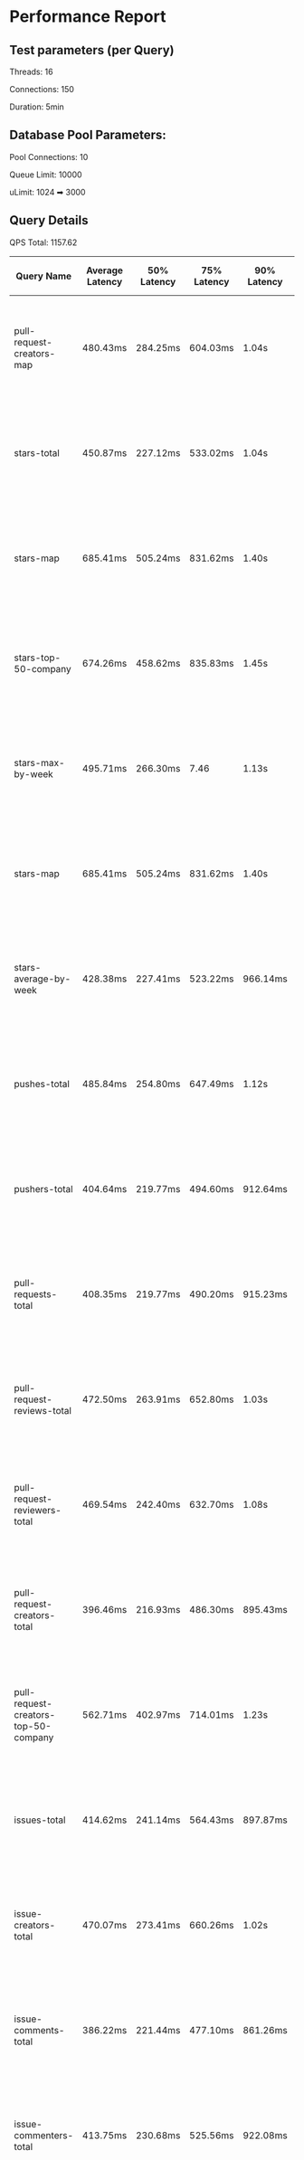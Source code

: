 # Performance Report

## Test parameters (per Query)

Threads: 16

Connections: 150

Duration: 5min

## Database Pool Parameters:

Pool Connections: 10

Queue Limit: 10000

uLimit: 1024 ➡ 3000

## Query Details

QPS Total: 1157.62


| Query Name                           | Average Latency | 50% Latency | 75% Latency | 90% Latency | 99% Latency | Request in Duration                   | Request/Sec | Socket Errors                                               | HTTP Errors |
|--------------------------------------|-----------------|-------------|-------------|-------------|-------------|---------------------------------------|-------------|-------------------------------------------------------------|-------------|
| pull-request-creators-map            | 480.43ms        | 284.25ms    | 604.03ms    | 1.04s       | 2.54s       | 12197 requests in 5.00m, 19.80MB read | 40.64       | Socket errors: connect 1021, read 1838, write 0, timeout 17 |             |
| stars-total                          | 450.87ms        | 227.12ms    | 533.02ms    | 1.04s       | 2.47s       | 15747 requests in 5.00m, 8.17MB read  | 52.47       | Socket errors: connect 1080, read 1302, write 0, timeout 16 |             |
| stars-map                            | 685.41ms        | 505.24ms    | 831.62ms    | 1.40s       | 3.23s       | 5256 requests in 5.00m, 28.26MB read  | 17.51       | Socket errors: connect 1149, read 1540, write 0, timeout 35 |             |
| stars-top-50-company                 | 674.26ms        | 458.62ms    | 835.83ms    | 1.45s       | 3.63s       | 8958 requests in 5.00m, 27.81MB read  | 29.85       | Socket errors: connect 1199, read 2161, write 0, timeout 68 |             |
| stars-max-by-week                    | 495.71ms        | 266.30ms    | 7.46        | 1.13s       | 2.38s       | 19291 requests in 5.00m, 11.77MB read | 64.28       | Socket errors: connect 1066, read 1763, write 0, timeout 14 |             |
| stars-map                            | 685.41ms        | 505.24ms    | 831.62ms    | 1.40s       | 3.23s       | 5256 requests in 5.00m, 28.26MB read  | 17.51       | Socket errors: connect 1149, read 1540, write 0, timeout 35 |             |
| stars-average-by-week                | 428.38ms        | 227.41ms    | 523.22ms    | 966.14ms    | 428.38ms    | 17070 requests in 5.00m, 10.54MB read | 56.88       | Socket errors: connect 928, read 1411, write 0, timeout 17  |             |
| pushes-total                         | 485.84ms        | 254.80ms    | 647.49ms    | 1.12s       | 2.42s       | 17685 requests in 5.00m, 8.76MB read  | 58.93       | Socket errors: connect 1015, read 1544, write 0, timeout 22 |             |
| pushers-total                        | 404.64ms        | 219.77ms    | 494.60ms    | 912.64ms    | 2.17s       | 18471 requests in 5.00m, 9.67MB read  | 61.55       | Socket errors: connect 968, read 1362, write 0, timeout 12  |             |
| pull-requests-total                  | 408.35ms        | 219.77ms    | 490.20ms    | 915.23ms    | 408.35ms    | 17294 requests in 5.00m, 9.12MB read  | 57.63       | Socket errors: connect 997, read 1346, write 0, timeout 21  |             |
| pull-request-reviews-total           | 472.50ms        | 263.91ms    | 652.80ms    | 1.03s       | 2.29s       | 15622 requests in 5.00m, 8.32MB read  | 52.06       | Socket errors: connect 1067, read 1330, write 0, timeout 13 |             |
| pull-request-reviewers-total         | 469.54ms        | 242.40ms    | 632.70ms    | 1.08s       | 2.27s       | 19229 requests in 5.00m, 10.45MB read | 64.08       | Socket errors: connect 1056, read 1670, write 0, timeout 21 |             |
| pull-request-creators-total          | 396.46ms        | 216.93ms    | 486.30ms    | 895.43ms    | 2.18s       | 16542 requests in 5.00m, 8.80MB read  | 55.12       | Socket errors: connect 951, read 1270, write 0, timeout 22  |             |
| pull-request-creators-top-50-company | 562.71ms        | 402.97ms    | 714.01ms    | 1.23s       | 2.71s       | 8363 requests in 5.00m, 22.32MB read  | 27.87       | Socket errors: connect 1155, read 1804, write 0, timeout 19 |             |
| issues-total                         | 414.62ms        | 241.14ms    | 564.43ms    | 897.87ms    | 1.88s       | 16468 requests in 5.00m, 8.61MB read  | 54.87       | Socket errors: connect 939, read 1198, write 0, timeout 19  |             |
| issue-creators-total                 | 470.07ms        | 273.41ms    | 660.26ms    | 1.02s       | 2.21s       | 12781 requests in 5.00m, 6.74MB read  | 42.59       | Socket errors: connect 1167, read 1153, write 0, timeout 15 |             |
| issue-comments-total                 | 386.22ms        | 221.44ms    | 477.10ms    | 861.26ms    | 2.13s       | 14204 requests in 5.00m, 7.62MB read  | 47.33       | Socket errors: connect 1053, read 1250, write 0, timeout 21 |             |
| issue-commenters-total               | 413.75ms        | 230.68ms    | 525.56ms    | 922.08ms    | 2.14s       | 16277 requests in 5.00m, 8.68MB read  | 54.24       | Socket errors: connect 906, read 1251, write 0, timeout 24  |             |
| forkers-total                        | 448.03ms        | 250.16ms    | 613.03ms    | 973.44ms    | 2.21s       | 18595 requests in 5.00m, 9.79MB read  | 61.96       | Socket errors: connect 975, read 1572, write 0, timeout 22  |             |
| committers-total                     | 422.79ms        | 228.49ms    | 518.52ms    | 949.84ms    | 2.26s       | 18598 requests in 5.00m, 9.72MB read  | 61.97       | Socket errors: connect 1014, read 1631, write 0, timeout 20 |             |
| commits-total                        | 421.05ms        | 226.50ms    | 7.80        | 976.23ms    | 2.18s       | 17431 requests in 5.00m, 9.15MB read  | 58.09       | Socket errors: connect 928, read 1468, write 0, timeout 15  |             |
| commit-commenters-total              | 443.72ms        | 237.96ms    | 578.73ms    | 988.13ms    | 2.25s       | 18608 requests in 5.00m, 9.91MB read  | 62.01       | Socket errors: connect 978, read 1571, write 0, timeout 18  |             |
| commits-time-distribution            | 657.79ms        | 495.69ms    | 835.30ms    | 1.29s       | 3.11s       | 4951 requests in 5.00m, 26.04MB read  | 16.50       | Socket errors: connect 1128, read 1452, write 0, timeout 41 |             |
| pull-requests-history                | 743.44ms        | 551.84ms    | 936.00ms    | 1.47s       | 3.38s       | 3777 requests in 5.00m, 24.21MB read  | 12.59       | Socket errors: connect 1079, read 1342, write 1, timeout 41 |             |
| pull-request-creators-per-month      | 714.07ms        | 539.75ms    | 892.92ms    | 1.41s       | 3.12s       | 4641 requests in 5.00m, 28.42MB read  | 15.46       | Socket errors: connect 1131, read 1541, write 0, timeout 41 |             |
| stars-history                        | 829.33ms        | 608.53ms    | 1.04s       | 1.66s       | 3.59s       | 4091 requests in 5.00m, 35.04MB read  | 13.63       | Socket errors: connect 1168, read 1712, write 0, timeout 42 |             |
